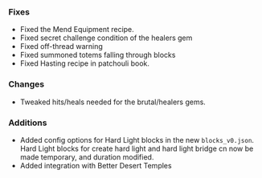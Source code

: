 ### Fixes
* Fixed the Mend Equipment recipe.
* Fixed secret challenge condition of the healers gem
* Fixed off-thread warning
* Fixed summoned totems falling through blocks
* Fixed Hasting recipe in patchouli book.

### Changes
* Tweaked hits/heals needed for the brutal/healers gems.

### Additions
* Added config options for Hard Light blocks in the new `blocks_v0.json`. Hard Light blocks for create hard light and hard light bridge cn now be made temporary, and duration modified.
* Added integration with Better Desert Temples
